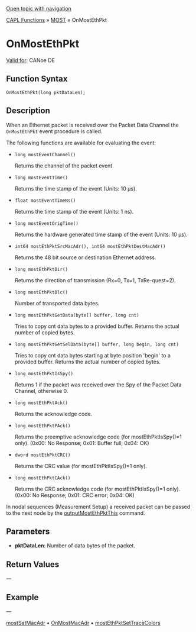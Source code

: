 [Open topic with navigation](../../../../../CANoeDEFamily.htm#Topics/CAPLFunctions/MOST/EventProcedures/CAPLfunctionOnMOSTEthPkt.md)

[CAPL Functions](../../CAPLfunctions.md) » [MOST](../CAPLfunctionsMOSTOverview.md) » OnMostEthPkt

# OnMostEthPkt

[Valid for](../../../Shared/FeatureAvailability.md): CANoe DE

## Function Syntax

```plaintext
OnMostEthPkt(long pktDataLen);
```

## Description

When an Ethernet packet is received over the Packet Data Channel the `OnMostEthPkt` event procedure is called.

The following functions are available for evaluating the event:

- `long mostEventChannel()`

  Returns the channel of the packet event.

- `long mostEventTime()`

  Returns the time stamp of the event (Units: 10 µs).

- `float mostEventTimeNs()`

  Returns the time stamp of the event (Units: 1 ns).

- `long mostEventOrigTime()`

  Returns the hardware generated time stamp of the event (Units: 10 µs).

- `int64 mostEthPktSrcMacAdr(), int64 mostEthPktDestMacAdr()`

  Returns the 48 bit source or destination Ethernet address.

- `long mostEthPktDir()`

  Returns the direction of transmission (Rx=0, Tx=1, TxRe-quest=2).

- `long mostEthPktDlc()`

  Number of transported data bytes.

- `long mostEthPktGetData(byte[] buffer, long cnt)`

  Tries to copy cnt data bytes to a provided buffer. Returns the actual number of copied bytes.

- `long mostEthPktGetSelData(byte[] buffer, long begin, long cnt)`

  Tries to copy cnt data bytes starting at byte position 'begin' to a provided buffer. Returns the actual number of copied bytes.

- `long mostEthPktIsSpy()`

  Returns 1 if the packet was received over the Spy of the Packet Data Channel, otherwise 0.

- `long mostEthPktAck()`

  Returns the acknowledge code.

- `long mostEthPktPAck()`

  Returns the preemptive acknowledge code (for mostEthPktIsSpy()=1 only).
  (0x00: No Response; 0x01: Buffer full; 0x04: OK)

- `dword mostEthPktCRC()`

  Returns the CRC value (for mostEthPktIsSpy()=1 only).

- `long mostEthPktCAck()`

  Returns the CRC acknowledge code (for mostEthPktIsSpy()=1 only).
  (0x00: No Response; 0x01: CRC error; 0x04: OK)

In nodal sequences (Measurement Setup) a received packet can be passed to the next node by the [outputMostEthPktThis](../Functions/CAPLfunctionMOSTOutputMostEthPktThis.md) command.

## Parameters

- **pktDataLen**: Number of data bytes of the packet.

## Return Values

—

## Example

—

[mostSetMacAdr](../Functions/CAPLfunctionMOSTSetGetMacAdr.md) • [OnMostMacAdr](CAPLfunctionOnMOSTMacAdr.md) • [mostEthPktSetTraceColors](../Functions/CAPLfunctionMOSTEthPktSetTraceColors.md)
